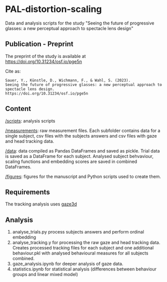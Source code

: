 # PAL-distortion-scaling
Data and analysis scripts for the study "Seeing the future of progressive glasses: a new perceptual approach to spectacle lens design"

## Publication - Preprint
The preprint of the study is available at https://doi.org/10.31234/osf.io/pge5n

Cite as:
```
Sauer, Y., Künstle, D., Wichmann, F., & Wahl, S. (2023).
Seeing the future of progressive glasses: a new perceptual approach to spectacle lens design.
https://doi.org/10.31234/osf.io/pge5n
```

## Content
[/scripts](/scripts): analysis scripts

[/measurements](/measurements): raw measurement files. Each subfolder contains data for a single subject, csv files with the subjects answers and csv files with gaze and head tracking data.

[/data](/data): data compiled as Pandas DataFrames and saved as pickle. Trial data is saved as a DataFrame for each subject. Analysed subject behvaviour, scaling functions and embedding scores are saved in combined DataFrames.

[/figures](/figures): figures for the manuscript and Python scripts used to create them.

## Requirements
The tracking analysis uses [gaze3d](https://github.com/YannickSauer/gaze3d)

## Analysis
1. analyse_trials.py process subjects answers and perform ordinal embedding
2. analyse_tracking.y for processing the raw gaze and head tracking data. Creates processed tracking files for each subject and one additional behaviour.pkl with analysed behavioural measures for all subjects combined.
3. gaze_analysis.ipynb for deeper analysis of gaze data. 
4. statistics.ipynb for statistical analysis (differences between behaviour groups and linear mixed model)
